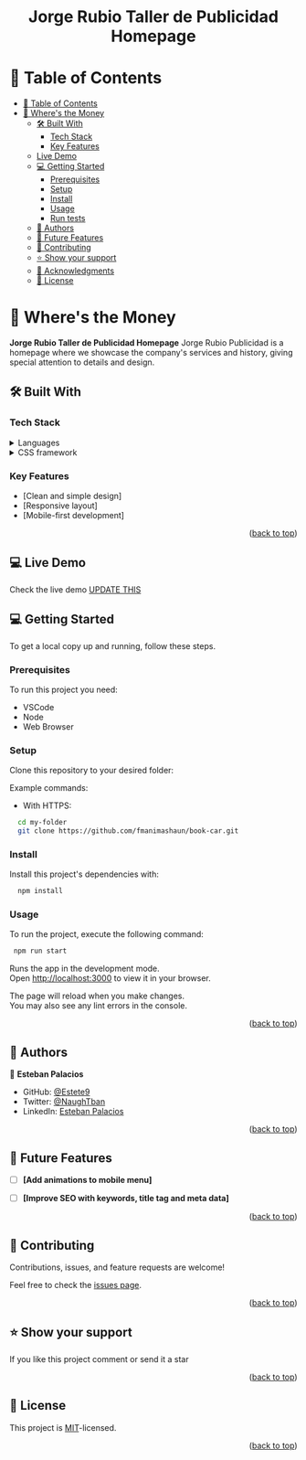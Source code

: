<a name="readme-top"></a>
<div align="center">
  <h1><b>Jorge Rubio Taller de Publicidad Homepage</b></h1>
</div>

<!-- TABLE OF CONTENTS -->

# 📗 Table of Contents

- [📗 Table of Contents](#-table-of-contents)
- [📖 Where's the Money](#-recipe-app-)
  - [🛠 Built With ](#-built-with-)
    - [Tech Stack ](#tech-stack-)
    - [Key Features ](#key-features-)
  - [Live Demo](#-live-demo-)
  - [💻 Getting Started ](#-getting-started-)
    - [Prerequisites](#prerequisites)
    - [Setup](#setup)
    - [Install](#install)
    - [Usage](#usage)
    - [Run tests](#run-tests)
  - [👥 Authors ](#-authors-)
  - [🔭 Future Features ](#-future-features-)
  - [🤝 Contributing ](#-contributing-)
  - [⭐️ Show your support ](#️-show-your-support-)
  - [🙏 Acknowledgments ](#-acknowledgments-)
  - [📝 License ](#-license-)

<!-- PROJECT DESCRIPTION -->

# 📖 Where's the Money <a name="about-project"></a>

**Jorge Rubio Taller de Publicidad Homepage** Jorge Rubio Publicidad is a homepage where we showcase the company's services and history, giving special attention to details and design.

## 🛠 Built With <a name="built-with"></a> 

### Tech Stack <a name="tech-stack"></a>

<details>
  <summary>Languages</summary>
  <ul>
    <li><a href="https://www.ruby-lang.org/en/">Javascript</a></li>
  <li><a href="https://www.ruby-lang.org/en/">HTML</a></li>
  <li><a href="https://www.ruby-lang.org/en/">SASS</a></li>
  </ul>
</details>

<details>
<summary>CSS framework</summary>
  <ul>
    <li><a href="https://www.postgresql.org/">Tailwind CSS</a></li>
  </ul>
</details>

<!-- Features -->

### Key Features <a name="key-features"></a>

- [Clean and simple design]
- [Responsive layout]
- [Mobile-first development]




<p align="right">(<a href="#readme-top">back to top</a>)</p>

<!-- LIVE DEMO  -->
## 💻 Live Demo <a name="live-demo"></a>

Check the live demo [UPDATE THIS](https://wheres-the-money.onrender.com)


<!-- GETTING STARTED -->

## 💻 Getting Started <a name="getting-started"></a>


To get a local copy up and running, follow these steps.

### Prerequisites

To run this project you need:

- VSCode
- Node
- Web Browser

### Setup

Clone this repository to your desired folder:

Example commands:

- With HTTPS:

```bash
  cd my-folder
  git clone https://github.com/fmanimashaun/book-car.git
```

### Install

Install this project's dependencies with:

```bash
  npm install
```


### Usage

To run the project, execute the following command:

```bash
 npm run start
```

Runs the app in the development mode.\
Open [http://localhost:3000](http://localhost:3000) to view it in your browser.

The page will reload when you make changes.\
You may also see any lint errors in the console.


<p align="right">(<a href="#readme-top">back to top</a>)</p>

<!-- AUTHORS -->

## 👥 Authors <a name="authors"></a>

👤 **Esteban Palacios**

- GitHub: [@Estete9](https://github.com/Estete9)
- Twitter: [@NaughTban](https://twitter.com/NaughTban)
- LinkedIn: [Esteban Palacios](https://www.linkedin.com/in/dev-esteban-palacios/)
<p align="right">(<a href="#readme-top">back to top</a>)</p>

<!-- FUTURE FEATURES -->

## 🔭 Future Features <a name="future-features"></a>

- [ ] **[Add animations to mobile menu]**
- [ ] **[Improve SEO with keywords, title tag and meta data]**


<p align="right">(<a href="#readme-top">back to top</a>)</p>

<!-- CONTRIBUTING -->

## 🤝 Contributing <a name="contributing"></a>

Contributions, issues, and feature requests are welcome!

Feel free to check the [issues page](https://github.com/Estete9/rubio-home/issues).

<p align="right">(<a href="#readme-top">back to top</a>)</p>

<!-- SUPPORT -->

## ⭐️ Show your support <a name="support"></a>

If you like this project comment or send it a star

<p align="right">(<a href="#readme-top">back to top</a>)</p>

<!-- ACKNOWLEDGEMENTS -->

<!-- ## 🙏 Acknowledgments <a name="acknowledgements"></a>

Original design idea by [Gregoire Vella on Behance](https://www.behance.net/gregoirevella).

<p align="right">(<a href="#readme-top">back to top</a>)</p> -->


<!-- LICENSE -->

## 📝 License <a name="license"></a>

This project is [MIT](./MIT.md)-licensed.


<p align="right">(<a href="#readme-top">back to top</a>)</p>
